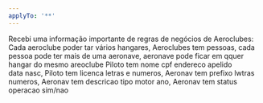 ```yaml
---
applyTo: '**'
---
```

Recebi uma informação importante de regras de negócios de Aeroclubes:
Cada aeroclube poder tar vários hangares, Aeroclubes tem pessoas, cada pessoa pode ter mais de uma aeronave, aeronave pode ficar em qquer hangar do mesmo areoclube
Piloto tem nome cpf endereco apelido data nasc, Piloto tem licenca letras e numeros, Aeronav tem prefixo lwtras numeros, Aeronav tem descricao tipo motor ano, Aeronav tem status operacao sim/nao

